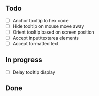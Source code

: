 ## Todo

- [ ] Anchor tooltip to hex code
- [ ] Hide tooltip on mouse move away
- [ ] Orient tooltip based on screen position
- [ ] Accept input/textarea elements
- [ ] Accept formatted text

## In progress

- [ ] Delay tooltip display

## Done
